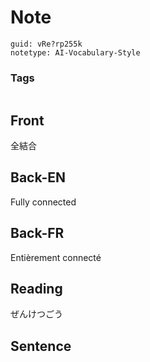 # Note
```
guid: vRe?rp255k
notetype: AI-Vocabulary-Style
```

### Tags
```
```

## Front
全結合

## Back-EN
Fully connected

## Back-FR
Entièrement connecté

## Reading
ぜんけつごう

## Sentence

